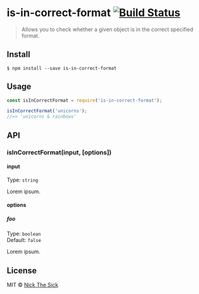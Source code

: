 # is-in-correct-format [![Build Status](https://travis-ci.org/nperez0111/is-in-correct-format.svg?branch=master)](https://travis-ci.org/nperez0111/is-in-correct-format)

> Allows you to check whether a given object is in the correct specified format.


## Install

```
$ npm install --save is-in-correct-format
```


## Usage

```js
const isInCorrectFormat = require('is-in-correct-format');

isInCorrectFormat('unicorns');
//=> 'unicorns & rainbows'
```


## API

### isInCorrectFormat(input, [options])

#### input

Type: `string`

Lorem ipsum.

#### options

##### foo

Type: `boolean`<br>
Default: `false`

Lorem ipsum.


## License

MIT © [Nick The Sick](http://nickthesick.com)
